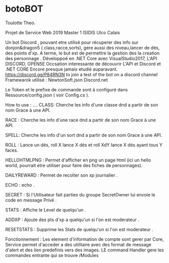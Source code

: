 # botoBOT

Toulotte Theo.

Projet de Service Web 2019 Master 1 ISIDIS Ulco Calais


Un bot Discord , pouvant etre utilisé pour récuperer des info sur donjon&dragon5 ( class,racce,sorts), gere aussi des niveau,lancer de dés, des points d'xp. A terme, le but est de permettre la gestion des la creation des personnage .
Développoé en .NET Core avec VisualStudio2017, L'API DISCORD, OPEN5E
Occsation interessante de découvrir L'API et Discord et .NET CORE Encore presque jamais etudié auparavant.
https://discord.gg/P84RN3N to join a test of the bot on a discord channel
Framewarok utilisé : NewtonSoft.json Discord.net 

Le Token et le prefixe de commande sont à configuré dans Ressource/config.json ( voir Config.cs ).

How to use : 
....
CLASS: Cherche les info d'une classe dnd a partir de son nom Grace à une API.

RACE : Cherche les info d'une race dnd a partir de son nom Grace à une API.

SPELL: Cherche les info d'un sort dnd a partir de son nom Grace à une API.

ROLL : Lance un dés, roll X lance X dés et roll XdY lance X dés ayant tous Y faces.

HELLOHTMLPNG :   Permet d'afficher en png un page html (ici un hello world, pourrait etre utiliser pour faire des fiches de personnages).

DAILYREWARD :   Permet de recolter son xp journalier .

ECHO : echo .

SECRET : Si l'Utilisateur fait parties du groupe SecretOwner lui envoie le code en message Privé .

STATS :  Affiche le Level de quelqu'un .

ADDXP :  Ajoute des pts d'xp a quelqu'un si l'on est moderateur .

RESETSTATS : Supprime les Stats de quelqu'un si l'on est moderateur .


Fonctionnement : Les element d'information de compte sont gerer par Core, Service permet d'acceder a des utilitaire avec des format de message d'alert et des lien predefinis vers des images. LE command Handler gere les commandes entrante qui se trouve /Modules



